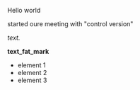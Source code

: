 Hello world

started oure meeting with "control version"

*text.*

**text_fat_mark**

* element 1
* element 2
* element 3


